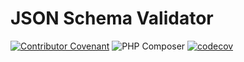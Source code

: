 # JSON Schema Validator
[![Contributor Covenant](https://img.shields.io/badge/Contributor%20Covenant-2.0-4baaaa.svg)](CODE_OF_CONDUCT.md)
![PHP Composer](https://github.com/yakimun/json-schema-validator/actions/workflows/php.yml/badge.svg)
[![codecov](https://codecov.io/gh/yakimun/json-schema-validator/branch/main/graph/badge.svg?token=ZG8TRE76SD)](https://codecov.io/gh/yakimun/json-schema-validator)
